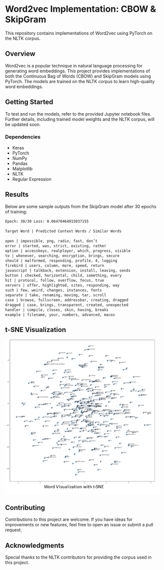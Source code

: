 # Word2vec Implementation: CBOW & SkipGram

This repository contains implementations of Word2vec using PyTorch on the NLTK corpus.

## Overview

Word2vec is a popular technique in natural language processing for generating word embeddings. This project provides implementations of both the Continuous Bag of Words (CBOW) and SkipGram models using PyTorch. The models are trained on the NLTK corpus to learn high-quality word embeddings.

## Getting Started

To test and run the models, refer to the provided Jupyter notebook files. Further details, including trained model weights and the NLTK corpus, will be updated soon.

### Dependencies

- Keras
- PyTorch
- NumPy
- Pandas
- Matplotlib
- NLTK
- Regular Expression

## Results

Below are some sample outputs from the SkipGram model after 30 epochs of training:

```plaintext
Epoch: 30/30 Loss: 0.06470464915037155

Target Word | Predicted Context Words / Similar Words

open | impossible, png, radio, fast, don’t
error | started, was, strict, existing, rather
option | accesskeys, realplayer, which, progress, visible
to | whenever, searching, encryption, brings, secure
should | malformed, responding, profile, 4, logging
firebird | users, column, more, speed, return
javascript | talkback, extension, install, leaving, sends
button | checked, horizontal, child, something, every
hit | protocol, follow, overflow, focus, true
servers | offer, highlighted, sites, responding, way
such | few, weird, changes, instances, fonts
separate | take, renaming, moving, tar, scroll
case | browse, fullscreen, addressbar, creating, dragged
dragged | case, brings, transparent, created, unexpected
handler | compile, closes, skin, having, breaks
example | filename, your, numbers, advanced, macos
```

## t-SNE Visualization

![t-SNE Visualization](docs/viz.png)

## Contributing

Contributions to this project are welcome. If you have ideas for improvements or new features, feel free to open an issue or submit a pull request.

## Acknowledgments

Special thanks to the NLTK contributors for providing the corpus used in this project.
